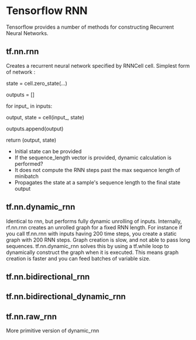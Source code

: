 # Tensorflow RNN
Tensorflow provides a number of methods for constructing Recurrent Neural Networks.

## tf.nn.rnn
Creates a recurrent neural network specified by RNNCell cell.
Simplest form of network :

state = cell.zero_state(...)

outputs = []

for input\_ in inputs:

  output, state = cell(input\_, state)
  
  outputs.append(output)
  
  return (output, state)

- Initial state can be provided
- If the sequence\_length vector is provided, dynamic calculation is performed?
- It does not compute the RNN steps past the max sequence length of minibatch
- Propagates the state at a sample's sequence length to the final state output

## tf.nn.dynamic_rnn
Identical to rnn, but performs fully dynamic unrolling of inputs.
Internally, rf.nn.rnn creates an unrolled graph for a fixed RNN length.
For instance if you call tf.nn.rnn with inputs having 200 time steps, you create a static graph with 200 RNN steps.
Graph creation is slow, and not able to pass long sequences.
tf.nn.dynamic_rnn solves this by using a tf.while loop to dynamically construct the graph when it is executed.
This means graph creation is faster and you can feed batches of variable size.

## tf.nn.bidirectional_rnn

## tf.nn.bidirectional_dynamic_rnn

## tf.nn.raw_rnn
More primitive version of dynamic\_rnn





